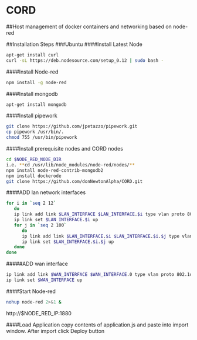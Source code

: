 # CORD
##Host management of docker containers and networking based on node-red 

##Installation Steps
###Ubuntu
####Install Latest Node
```bash
apt-get install curl
curl -sL https://deb.nodesource.com/setup_0.12 | sudo bash -
```
####Install Node-red
```bash
npm install -g node-red
```
####Install mongodb
```bash
apt-get install mongodb
```
####Install pipework
```bash
git clone https://github.com/jpetazzo/pipework.git
cp pipework /usr/bin/.
chmod 755 /usr/bin/pipework
```

####Install prerequisite nodes and CORD nodes
```bash
cd $NODE_RED_NODE_DIR
i.e. **cd /usr/lib/node_modules/node-red/nodes/**
npm install node-red-contrib-mongodb2
npm install dockerode
git clone https://github.com/donNewtonAlpha/CORD.git
```
####ADD lan network interfaces
```bash
for i in `seq 2 12`
   do 
   ip link add link $LAN_INTERFACE $LAN_INTERFACE.$i type vlan proto 802.1ad id $i
   ip link set $LAN_INTERFACE.$i up
   for j in `seq 2 100`
      do 
      ip link add link $LAN_INTERFACE.$i $LAN_INTERFACE.$i.$j type vlan proto 802.1q id $j
      ip link set $LAN_INTERFACE.$i.$j up
   done
done
```

#####ADD wan interface
```bash 
ip link add link $WAN_INTERFACE $WAN_INTERFACE.0 type vlan proto 802.1q id 0
ip link set $WAN_INTERFACE up
```

####Start Node-red
```bash
nohup node-red 2>&1 &
```

http://$NODE_RED_IP:1880

####Load Application
copy contents of application.js and paste into import window.
After import click Deploy button
